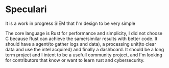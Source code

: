 # Speculari

It is a work in progress SIEM that I'm design to be very simple

The core language is Rust for performance and simplicity, I did not choose C because Rust can achieve the same/similar results with better code. It should have a agent(to gather logs and data), a processing unit(to clear data and use the intel acquired) and finally a dashboard.
It should be a long term project and I intent to be a usefull community project, and I'm looking for contributors that know or want to learn rust and cybersecurity.

